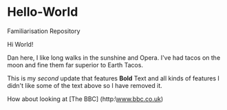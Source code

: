 

# Hello-World
Familiarisation Repository

Hi World!

Dan here,  I like long walks in the sunshine and Opera.
I've had tacos on the moon and fine them far superior to Earth Tacos.

This is my _second_ update that features **Bold** Text and all kinds of features
I didn't like some of the text above so I have removed it.

How about looking at [The BBC] (http:\\www.bbc.co.uk)
